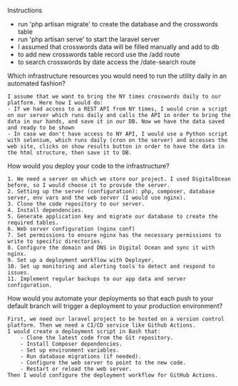 Instructions

- run 'php artisan migrate' to create the database and the crosswords table
- run 'php artisan serve' to start the laravel server
- I assumed that crosswords data will be filled manually and add to db
- to add new crosswords table record use the /add route
- to search crosswords by date access the /date-search route

Which infrastructure resources you would need to run the utility daily in an automated fashion?

    I assume that we want to bring the NY times crosswords daily to our platform. Here how I would do:
    - If we had access to a REST API from NY times, I would cron a script on our server which runs daily and calls the API in order to bring the data in our hands, and save it in our DB. Now we have the data saved and ready to be shown
    - In case we don't have access to NY API, I would use a Python script with selenium, which runs daily (cron on the server) and accesses the web site, clicks on show results button in order to have the data in the html structure, then save it to DB.

How would you deploy your code to the infrastructure?

    1. We need a server on which we store our project. I used DigitalOcean before, so I would choose it to provide the server.
    2. Setting up the server (configuration): php, composer, database server, env vars and the web server (I would use nginx).
    3. Clone the code repository to our server.
    4. Install dependencies.
    5. Generate application key and migrate our database to create the required tables.
    6. Web server configuration (nginx conf)
    7. Set permissions to ensure nginx has the necessary permissions to write to specific directories.
    8. Configure the domain and DNS in Digital Ocean and sync it with nginx.
    9. Set up a deployment workflow with Deployer.
    10. Set up monitoring and alerting tools to detect and respond to issues.
    11. Implement regular backups to our app data and server configuration.

How would you automate your deployments so that each push to your default branch will trigger a deployment to your production environment?

    First, we need our laravel project to be hosted on a version control platform. Then we need a CI/CD service like Github Actions.
    I would create a deployment script in Bash that: 
        - Clone the latest code from the Git repository.
        - Install Composer dependencies.
        - Set up environment variables.
        - Run database migrations (if needed).
        - Configure the web server to point to the new code.
        - Restart or reload the web server.
    Then I would configure the deployment workflow for GitHub Actions.


